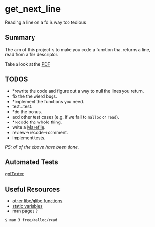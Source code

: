 # get_next_line
Reading a line on a fd is way too tedious

## Summary
The aim of this project is to make you code a function that returns a line, read from a file descriptor.

Take a look at the [PDF](https://github.com/brkncookie/get_next_line/raw/bain4main/en.subject_8.pdf)

## TODOS

- *rewrite the code and figure out a way to null the lines you return.
- fix the the wierd bugs.
- *implement the functions you need.
- test...test.
- *do the bonus.
- add other test cases (e.g. if we fail to `malloc` or `read`).
- *recode the whole thing.
- write a [Makefile](https://www.gnu.org/software/make/manual/make.html).
- review->recode->comment.
- implement tests.

*PS: all of the above have been done.*

## Automated Tests

[gnlTester](https://github.com/Tripouille/gnlTester)

## Useful Resources

- [other libc/glibc functions](https://code.woboq.org/)
- [static variables](https://en.wikipedia.org/wiki/Static_variable)
- man pages ?
```shell
$ man 3 free/malloc/read
```
